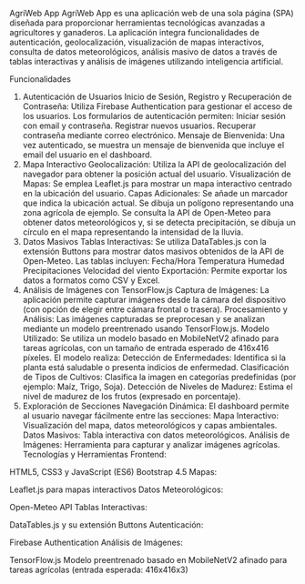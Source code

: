 AgriWeb App
AgriWeb App es una aplicación web de una sola página (SPA) diseñada para proporcionar herramientas tecnológicas avanzadas a agricultores y ganaderos. La aplicación integra funcionalidades de autenticación, geolocalización, visualización de mapas interactivos, consulta de datos meteorológicos, análisis masivo de datos a través de tablas interactivas y análisis de imágenes utilizando inteligencia artificial.

Funcionalidades
1. Autenticación de Usuarios
Inicio de Sesión, Registro y Recuperación de Contraseña:
Utiliza Firebase Authentication para gestionar el acceso de los usuarios. Los formularios de autenticación permiten:
Iniciar sesión con email y contraseña.
Registrar nuevos usuarios.
Recuperar contraseña mediante correo electrónico.
Mensaje de Bienvenida:
Una vez autenticado, se muestra un mensaje de bienvenida que incluye el email del usuario en el dashboard.
2. Mapa Interactivo
Geolocalización:
Utiliza la API de geolocalización del navegador para obtener la posición actual del usuario.
Visualización de Mapas:
Se emplea Leaflet.js para mostrar un mapa interactivo centrado en la ubicación del usuario.
Capas Adicionales:
Se añade un marcador que indica la ubicación actual.
Se dibuja un polígono representando una zona agrícola de ejemplo.
Se consulta la API de Open-Meteo para obtener datos meteorológicos y, si se detecta precipitación, se dibuja un círculo en el mapa representando la intensidad de la lluvia.
3. Datos Masivos
Tablas Interactivas:
Se utiliza DataTables.js con la extensión Buttons para mostrar datos masivos obtenidos de la API de Open-Meteo. Las tablas incluyen:
Fecha/Hora
Temperatura
Humedad
Precipitaciones
Velocidad del viento
Exportación:
Permite exportar los datos a formatos como CSV y Excel.
4. Análisis de Imágenes con TensorFlow.js
Captura de Imágenes:
La aplicación permite capturar imágenes desde la cámara del dispositivo (con opción de elegir entre cámara frontal o trasera).
Procesamiento y Análisis:
Las imágenes capturadas se preprocesan y se analizan mediante un modelo preentrenado usando TensorFlow.js.
Modelo Utilizado:
Se utiliza un modelo basado en MobileNetV2 afinado para tareas agrícolas, con un tamaño de entrada esperado de 416x416 píxeles. El modelo realiza:
Detección de Enfermedades: Identifica si la planta está saludable o presenta indicios de enfermedad.
Clasificación de Tipos de Cultivos: Clasifica la imagen en categorías predefinidas (por ejemplo: Maíz, Trigo, Soja).
Detección de Niveles de Madurez: Estima el nivel de madurez de los frutos (expresado en porcentaje).
5. Exploración de Secciones
Navegación Dinámica:
El dashboard permite al usuario navegar fácilmente entre las secciones:
Mapa Interactivo: Visualización del mapa, datos meteorológicos y capas ambientales.
Datos Masivos: Tabla interactiva con datos meteorológicos.
Análisis de Imágenes: Herramienta para capturar y analizar imágenes agrícolas.
Tecnologías y Herramientas
Frontend:

HTML5, CSS3 y JavaScript (ES6)
Bootstrap 4.5
Mapas:

Leaflet.js para mapas interactivos
Datos Meteorológicos:

Open-Meteo API
Tablas Interactivas:

DataTables.js y su extensión Buttons
Autenticación:

Firebase Authentication
Análisis de Imágenes:

TensorFlow.js
Modelo preentrenado basado en MobileNetV2 afinado para tareas agrícolas (entrada esperada: 416x416x3)

